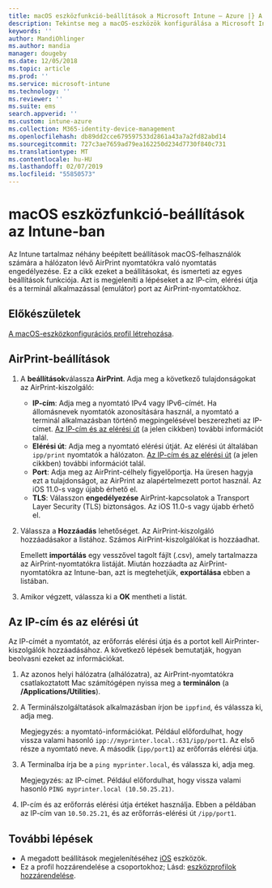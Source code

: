 ```yaml
---
title: macOS eszközfunkció-beállítások a Microsoft Intune – Azure |} A Microsoft Docs
description: Tekintse meg a macOS-eszközök konfigurálása a Microsoft Intune AirPrint a beállításokat. A lépéseket a a hálózaton az IP-cím, elérési útja és portbeállítások az AirPrint-kiszolgáló is megtekintheti. Az eszközkonfigurációs profil ezek a beállítások segítségével konfigurálhatja a macOS-eszközök a hálózaton lévő AirPrint-kiszolgálók használatára.
keywords: ''
author: MandiOhlinger
ms.author: mandia
manager: dougeby
ms.date: 12/05/2018
ms.topic: article
ms.prod: ''
ms.service: microsoft-intune
ms.technology: ''
ms.reviewer: ''
ms.suite: ems
search.appverid: ''
ms.custom: intune-azure
ms.collection: M365-identity-device-management
ms.openlocfilehash: db89dd2cce679597533d2861a43a7a2fd82abd14
ms.sourcegitcommit: 727c3ae7659ad79ea162250d234d7730f840c731
ms.translationtype: MT
ms.contentlocale: hu-HU
ms.lasthandoff: 02/07/2019
ms.locfileid: "55850573"
---
```

# <a name="macos-device-feature-settings-in-intune"></a>macOS eszközfunkció-beállítások az Intune-ban

Az Intune tartalmaz néhány beépített beállítások macOS-felhasználók számára a hálózaton lévő AirPrint nyomtatókra való nyomtatás engedélyezése. Ez a cikk ezeket a beállításokat, és ismerteti az egyes beállítások funkciója. Azt is megjeleníti a lépéseket a az IP-cím, elérési útja és a terminál alkalmazással (emulátor) port az AirPrint-nyomtatókhoz.

## <a name="before-you-begin"></a>Előkészületek

[A macOS-eszközkonfigurációs profil létrehozása](device-features-configure.md).

## <a name="airprint-settings"></a>AirPrint-beállítások

1. A **beállítások**válassza **AirPrint**. Adja meg a következő tulajdonságokat az AirPrint-kiszolgáló:

    - **IP-cím**: Adja meg a nyomtató IPv4 vagy IPv6-címét. Ha állomásnevek nyomtatók azonosítására használ, a nyomtató a terminál alkalmazásban történő megpingelésével beszerezheti az IP-címet. [Az IP-cím és az elérési út](#get-the-ip-address-and-path) (a jelen cikkben) további információt talál.
    - **Elérési út**: Adja meg a nyomtató elérési útját. Az elérési út általában `ipp/print` nyomtatók a hálózaton. [Az IP-cím és az elérési út](#get-the-ip-address-and-path) (a jelen cikkben) további információt talál.
    - **Port**: Adja meg az AirPrint-célhely figyelőportja. Ha üresen hagyja ezt a tulajdonságot, az AirPrint az alapértelmezett portot használ. Az iOS 11.0-s vagy újabb érhető el.
    - **TLS**: Válasszon **engedélyezése** AirPrint-kapcsolatok a Transport Layer Security (TLS) biztonságos. Az iOS 11.0-s vagy újabb érhető el.

2. Válassza a **Hozzáadás** lehetőséget. Az AirPrint-kiszolgáló hozzáadásakor a listához. Számos AirPrint-kiszolgálókat is hozzáadhat.

    Emellett **importálás** egy vesszővel tagolt fájlt (.csv), amely tartalmazza az AirPrint-nyomtatókra listáját. Miután hozzáadta az AirPrint-nyomtatókra az Intune-ban, azt is megtehetjük, **exportálása** ebben a listában.

3. Amikor végzett, válassza ki a **OK** mentheti a listát.

## <a name="get-the-ip-address-and-path"></a>Az IP-cím és az elérési út

Az IP-címét a nyomtatót, az erőforrás elérési útja és a portot kell AirPrinter-kiszolgálók hozzáadásához. A következő lépések bemutatják, hogyan beolvasni ezeket az információkat.

1. Az azonos helyi hálózatra (alhálózatra), az AirPrint-nyomtatókra csatlakoztatott Mac számítógépen nyissa meg a **terminálon** (a **/Applications/Utilities**).
2. A Terminálszolgáltatások alkalmazásban írjon be `ippfind`, és válassza ki, adja meg.

    Megjegyzés: a nyomtató-információkat. Például előfordulhat, hogy vissza valami hasonló `ipp://myprinter.local.:631/ipp/port1`. Az első része a nyomtató neve. A második (`ipp/port1`) az erőforrás elérési útja.

3. A Terminalba írja be a `ping myprinter.local`, és válassza ki, adja meg.

   Megjegyzés: az IP-címet. Például előfordulhat, hogy vissza valami hasonló `PING myprinter.local (10.50.25.21)`.

4. IP-cím és az erőforrás elérési útja értéket használja. Ebben a példában az IP-cím van `10.50.25.21`, és az erőforrás-elérési út `/ipp/port1`.

## <a name="next-steps"></a>További lépések

- A megadott beállítások megjelenítéséhez [iOS](ios-device-features-settings.md) eszközök.
- Ez a profil hozzárendelése a csoportokhoz; Lásd: [eszközprofilok hozzárendelése](device-profile-assign.md).
